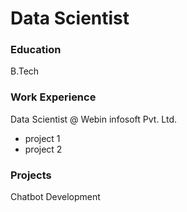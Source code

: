 # Data Scientist

### Education
B.Tech

### Work Experience
Data Scientist @ Webin infosoft Pvt. Ltd.
- project 1
- project 2

### Projects
Chatbot Development
